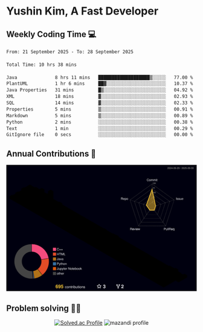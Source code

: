 # Yushin Kim, A Fast Developer

## Weekly Coding Time 💻

<!--START_SECTION:waka-->

```txt
From: 21 September 2025 - To: 28 September 2025

Total Time: 10 hrs 38 mins

Java              8 hrs 11 mins   ███████████████████▒░░░░░   77.00 %
PlantUML          1 hr 6 mins     ██▓░░░░░░░░░░░░░░░░░░░░░░   10.37 %
Java Properties   31 mins         █▒░░░░░░░░░░░░░░░░░░░░░░░   04.92 %
XML               18 mins         ▓░░░░░░░░░░░░░░░░░░░░░░░░   02.93 %
SQL               14 mins         ▓░░░░░░░░░░░░░░░░░░░░░░░░   02.33 %
Properties        5 mins          ▒░░░░░░░░░░░░░░░░░░░░░░░░   00.91 %
Markdown          5 mins          ▒░░░░░░░░░░░░░░░░░░░░░░░░   00.89 %
Python            2 mins          ░░░░░░░░░░░░░░░░░░░░░░░░░   00.38 %
Text              1 min           ░░░░░░░░░░░░░░░░░░░░░░░░░   00.29 %
GitIgnore file    0 secs          ░░░░░░░░░░░░░░░░░░░░░░░░░   00.00 %
```

<!--END_SECTION:waka-->

## Annual Contributions 🏃

![](./profile-3d-contrib/profile-night-rainbow.svg)

## Problem solving 👨‍💻

<div align="center">

[![Solved.ac Profile](http://mazassumnida.wtf/api/v2/generate_badge?boj=kys010306)](https://solved.ac/kys010306)
![mazandi profile](http://mazandi.herokuapp.com/api?handle=kys010306&theme=dark)

</div>
